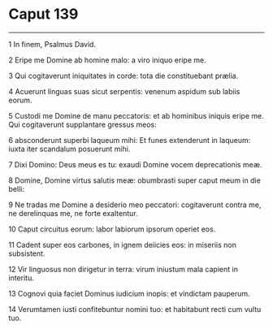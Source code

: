 # Caput 139

***

1 In finem, Psalmus David.

2 Eripe me Domine ab homine malo: a viro iniquo eripe me.

3 Qui cogitaverunt iniquitates in corde: tota die constituebant prælia.

4 Acuerunt linguas suas sicut serpentis: venenum aspidum sub labiis eorum.

5 Custodi me Domine de manu peccatoris: et ab hominibus iniquis eripe me. Qui cogitaverunt supplantare gressus meos:

6 absconderunt superbi laqueum mihi: Et funes extenderunt in laqueum: iuxta iter scandalum posuerunt mihi.

7 Dixi Domino: Deus meus es tu: exaudi Domine vocem deprecationis meæ.

8 Domine, Domine virtus salutis meæ: obumbrasti super caput meum in die belli:

9 Ne tradas me Domine a desiderio meo peccatori: cogitaverunt contra me, ne derelinquas me, ne forte exaltentur.

10 Caput circuitus eorum: labor labiorum ipsorum operiet eos.

11 Cadent super eos carbones, in ignem deiicies eos: in miseriis non subsistent.

12 Vir linguosus non dirigetur in terra: virum iniustum mala capient in interitu.

13 Cognovi quia faciet Dominus iudicium inopis: et vindictam pauperum.

14 Verumtamen iusti confitebuntur nomini tuo: et habitabunt recti cum vultu tuo.


